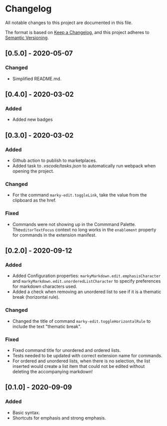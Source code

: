 # Changelog

All notable changes to this project are documented in this file.

The format is based on [Keep a Changelog](https://keepachangelog.com/en/1.0.0/), and this project adheres to [Semantic Versioning](https://semver.org/spec/v2.0.0.html).

## [0.5.0] - 2020-05-07

### Changed

- Simplified README.md.

## [0.4.0] - 2020-03-02

### Added

- Added new badges

## [0.3.0] - 2020-03-02

### Added

- Github action to publish to marketplaces.
- Added task to *.vscode/tasks.json* to automatically run webpack when opening the project.

### Changed

- For the command `marky-edit.toggleLink`, take the value from the clipboard as the href.

### Fixed

- Commands were not showing up in the Commmand Palette. The`editorTextFocus` context no long works in the `enablement` property for commands in the extension manifest.

## [0.2.0] - 2020-09-12

### Added

- Added Configuration properties:  `markyMarkdown.edit.emphasisCharacter` and `markyMarkdown.edit.unorderedListCharacter` to specify preferences for markdown characters used.
- Added a check when removing an unordered list to see if it is a thematic break (horizontal rule).

### Changed

- Changed the title of command `marky-edit.toggleHorizontalRule` to include the text "thematic break".

### Fixed

- Fixed command title for unordered and ordered lists.
- Tests needed to be updated with correct extension name for commands.
- For ordered and unordered lists, when there is no selection, the list inserted would create a list item that could not be edited without deleting the accompanying markdown!

## [0.1.0] - 2020-09-09

### Added

- Basic syntax.
- Shortcuts for emphasis and strong emphasis.
